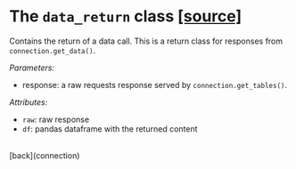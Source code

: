 # The `data_return` class     [[source]](https://github.com/Kristianuruplarsen/PyDST/blob/master/PyDST/connection/connection.py)
Contains the return of a data call. This is a return class for responses from `connection.get_data()`.

_Parameters:_
* response: a raw requests response served by `connection.get_tables()`.

_Attributes:_
* `raw`: raw response
* `df`: pandas dataframe with the returned content


<br>
[back](connection)

